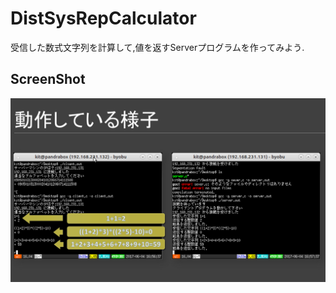 ﻿# DistSysRepCalculator
受信した数式文字列を計算して,値を返すServerプログラムを作ってみよう.

## ScreenShot
![result](https://raw.githubusercontent.com/MizukiFurusawa/DistSysRepCalculator/master/img/img01.gif)
